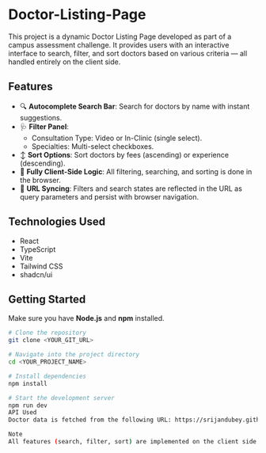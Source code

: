 # Doctor-Listing-Page

This project is a dynamic Doctor Listing Page developed as part of a campus assessment challenge. It provides users with an interactive interface to search, filter, and sort doctors based on various criteria — all handled entirely on the client side.

## Features

- 🔍 **Autocomplete Search Bar**: Search for doctors by name with instant suggestions.
- 🩺 **Filter Panel**:
  - Consultation Type: Video or In-Clinic (single select).
  - Specialties: Multi-select checkboxes.
- ↕️ **Sort Options**: Sort doctors by fees (ascending) or experience (descending).
- 🧠 **Fully Client-Side Logic**: All filtering, searching, and sorting is done in the browser.
- 🔗 **URL Syncing**: Filters and search states are reflected in the URL as query parameters and persist with browser navigation.

## Technologies Used

- React
- TypeScript
- Vite
- Tailwind CSS
- shadcn/ui

## Getting Started

Make sure you have **Node.js** and **npm** installed.

```bash
# Clone the repository
git clone <YOUR_GIT_URL>

# Navigate into the project directory
cd <YOUR_PROJECT_NAME>

# Install dependencies
npm install

# Start the development server
npm run dev
API Used
Doctor data is fetched from the following URL: https://srijandubey.github.io/campus-api-mock/SRM-C1-25.json

Note
All features (search, filter, sort) are implemented on the client side after the initial API call. The page supports URL query params to retain filter/search state.

